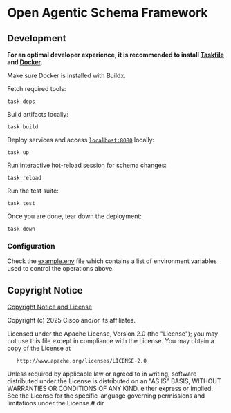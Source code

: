 
# Open Agentic Schema Framework

## Development

**For an optimal developer experience, it is recommended to install [Taskfile](https://taskfile.dev/installation/) and [Docker](https://docs.docker.com/get-started/get-docker/).**

Make sure Docker is installed with Buildx.

Fetch required tools:

```shell
task deps
```

Build artifacts locally:

```shell
task build
```

Deploy services and access [`localhost:8080`](http://localhost:8080) locally:

```shell
task up
```

Run interactive hot-reload session for schema changes:

```shell
task reload
```

Run the test suite:

```shell
task test
```

Once you are done, tear down the deployment:

```shell
task down
```

### Configuration

Check the [example.env](example.env) file which contains a list of 
environment variables used to control the operations above.

## Copyright Notice

[Copyright Notice and License](./LICENSE.md)

Copyright (c) 2025 Cisco and/or its affiliates.

Licensed under the Apache License, Version 2.0 (the "License");
you may not use this file except in compliance with the License.
You may obtain a copy of the License at

       http://www.apache.org/licenses/LICENSE-2.0

Unless required by applicable law or agreed to in writing, software
distributed under the License is distributed on an "AS IS" BASIS,
WITHOUT WARRANTIES OR CONDITIONS OF ANY KIND, either express or implied.
See the License for the specific language governing permissions and
limitations under the License.# dir

